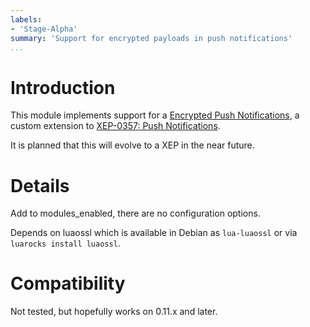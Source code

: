 ```yaml
---
labels:
- 'Stage-Alpha'
summary: 'Support for encrypted payloads in push notifications'
...
```


Introduction
============

This module implements support for a [Encrypted Push Notifications](https://xeps.tigase.net//docs/push-notifications/encrypt/),
a custom extension to [XEP-0357: Push Notifications](https://xmpp.org/extensions/xep-0357.html).

It is planned that this will evolve to a XEP in the near future.

Details
=======

Add to modules_enabled, there are no configuration options.

Depends on luaossl which is available in Debian as `lua-luaossl` or via
`luarocks install luaossl`.

Compatibility
=============

Not tested, but hopefully works on 0.11.x and later.
